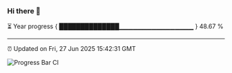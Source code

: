 ### Hi there 👋

⏳ Year progress { ██████████████▁▁▁▁▁▁▁▁▁▁▁▁▁▁▁▁ } 48.67 %

---

⏰ Updated on Fri, 27 Jun 2025 15:42:31 GMT

![Progress Bar CI](https://github.com/IshwaranRudhara/GIT-ACTION/workflows/Progress%20Bar%20CI/badge.svg)
